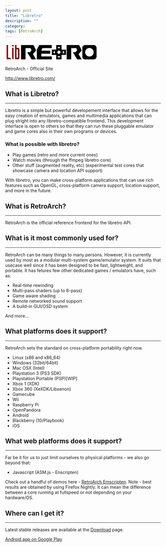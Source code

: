 ```yaml
---
layout: post
title: "Libretro"
description: ""
category: 
tags: [RetroArch]
---
```



![libRETRO][]

RetroArch - Official Site

<http://www.libretro.com/>

## What is Libretro?
---

Libretro is a simple but powerful developement interface that allows for the easy creation of emulators, games and multimedia applications that can plug stright into any libretro-compatible frontend. This development interface is open to others so that they can run these pluggable emulator and game cores also in their own programs or devices. 

### What is possible with libretro?

* Play games (retro and more current ones)
* Watch movies (through the ffmpeg libretro core)
* Other stuff (augmented reality, etc) (experimental test cores that showcase camera and location API support)

With libretro, you can make cross-platform applications that can use rich features such as OpenGL, cross-platform camera support, location support, and more in the future.

## What is RetroArch?
---

RetroArch is the official reference frontend for the libretro API.

## What is it most commonly used for?
---

RetroArch can be many things to many persons. However, it is currently used by most as a modular multi-system game/emulator system. It suits that usecase well since it has been designed to be fast, lightweight, and portable. It has fetures few other dedicated games / emulators have, such as:

* Real-time rewinding
* Multi-pass shaders (up to 8-pass)
* Game aware shading
* Remote networked sound support
* A build-in GUI/OSD system

And more...

## What platforms does it support?
---

RetroArch sets the standard on cross-platform portability right now.

* Linux (x86 and x86_64)
* Windows (32bit/64bit)
* Mac OSX (Intel)
* Playstation 3 (PS3 SDK)
* Playstation Portable (PSP)[WIP]
* Xbox 1 (XDK)
* Xbox 360 (XeXDK/Libxenon)
* Gamecube
* Wii
* Raspberry Pi
* OpenPandora
* Android
* Blackberry (10/Playbook)
* iOS

## What web platforms does it support?
---

Far be it for us to just limit ourselves to physical platforms - we also go beyond that:

* Javascript (ASM.js - Enscripten)

Check out a handful of demos here - [RetroArch Emscripten][]. Note - best results are obtained by using Firefox Nightly. It can mean the difference between a core running at fullspeed or not depending on your hardware/OS.

## Where can I get it?
---

Latest stable releases are available at the [Download][] page.

[Android app on Google Play][] 

[RetroArch Emscripten]: http://toadking.com/retroarch/index.html
[Download]: http://buildbot.libretro.com/stable/
[Android app on Google Play]: https://play.google.com/store/apps/details?id=com.retroarch

[libRETRO]: /assets/img/RetroArch/libretro_final_thumb.png

